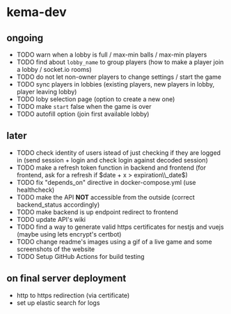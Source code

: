 # kema-dev

## ongoing

* TODO warn when a lobby is full / max-min balls / max-min players
* TODO find about `lobby_name` to group players (how to make a player join a lobby / socket.io rooms)
* TODO do not let non-owner players to change settings / start the game
* TODO sync players in lobbies (existing players, new players in lobby, player leaving lobby)
* TODO loby selection page (option to create a new one)
* TODO make `start` false when the game is over
* TODO autofill option (join first available lobby)

## later

* TODO check identity of users istead of just checking if they are logged in (send session + login and check login against decoded session)
* TODO make a refresh token function in backend and frontend (for frontend, ask for a refresh if $date + x > expiration\\_date$)
* TODO fix "depends_on" directive in docker-compose.yml (use healthcheck)
* TODO make the API **NOT** accessible from the outside (correct backend_status accordingly)
* TODO make backend is up endpoint redirect to frontend
* TODO update API's wiki
* TODO find a way to generate valid https certificates for nestjs and vuejs (maybe using lets encrypt's certbot)
* TODO change readme's images using a gif of a live game and some screenshots of the website
* TODO Setup GitHub Actions for build testing

## on final server deployment

* http to https redirection (via certificate)
* set up elastic search for logs
